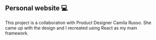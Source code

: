 ## Personal website 💻 
This project is a collaboration with Product Designer Camila Russo. She came up with the design and I recreated using React as my main framework.
